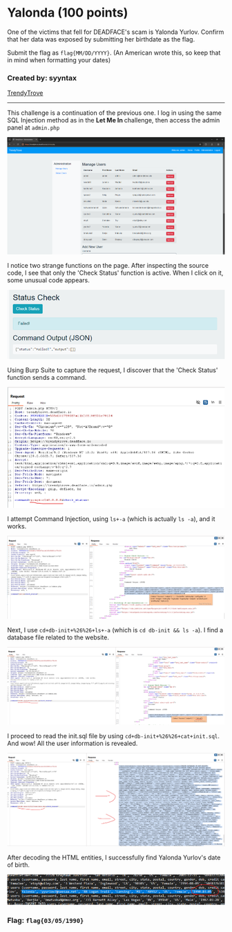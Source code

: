 <h1>Yalonda (100 points)</h1>
<p> One of the victims that fell for DEADFACE's scam is Yalonda Yurlov. Confirm that her data was exposed by submitting her birthdate as the flag.</p>
<p>Submit the flag as <code>flag{MM/DD/YYYY}</code>. (An American wrote this, so keep that in mind when formatting your dates)</p>
<h3> Created by: <b>syyntax</b></h3>
<a href="https://trendytrove.deadface.io/">TrendyTrove</a>
<hr>
<p>This challenge is a continuation of the previous one. I log in using the same SQL Injection method as in the <b>Let Me In </b>challenge, then access the admin panel at <code>admin.php</code></p>
<img src="../imgs/yalonda0.png">
<p>I notice two strange functions on the page. After inspecting the source code, I see that only the 'Check Status' function is active. When I click on it, some unusual code appears.</p>
<img src="../imgs/yalonda0-1.png">
<p>Using Burp Suite to capture the request, I discover that the 'Check Status' function sends a command.</p>
<img src="../imgs/yalonda1.png">
<p>I attempt Command Injection, using <code>ls+-a</code> (which is actually <code>ls -a</code>), and it works.</p>
<img src="../imgs/yalonda2.png">
<p>Next, I use <code>cd+db-init+%26%26+ls+-a</code> (which is <code>cd db-init && ls -a</code>). I find a database file related to the website.</p>
<img src="../imgs/yalonda3.png">
<p>I proceed to read the init.sql file by using <code>cd+db-init+%26%26+cat+init.sql</code>. And wow! All the user information is revealed.</p>
<img src="../imgs/yalonda4.png">
<p>After decoding the HTML entities, I successfully find Yalonda Yurlov's date of birth.</p>
<img src="../imgs/yalonda5.png">
<h3>Flag: <code>flag{03/05/1990}</code></h3>
